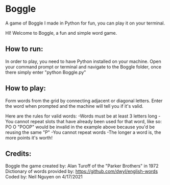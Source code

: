 # Boggle
A game of Boggle I made in Python for fun, you can play it on your terminal.

HI! Welcome to Boggle, a fun and simple word game.

How to run:
-----
In order to play, you need to have Python installed on your machine.
Open your command prompt or terminal and navigate to the Boggle folder, once there simply enter "python Boggle.py"

How to play:
-----
Form words from the grid by connecting adjacent or diagonal letters.
Enter the word when prompted and the machine will tell you if it's valid.

Here are the rules for valid words:
-Words must be at least 3 letters long
-You cannot repeat slots that have already been used for that word, like so:
PO
O
"POOP" would be invalid in the example above because you'd be reusing the same "P"
-You cannot repeat words
-The longer a word is, the more points it's worth!

Credits:
-----
Boggle the game created by: Alan Turoff of the "Parker Brothers" in 1972
Dictionary of words provided by: https://github.com/dwyl/english-words
Coded by: Neil Nguyen on 4/17/2021

